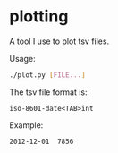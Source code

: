 plotting
========

A tool I use to plot tsv files.

Usage:
```bash
./plot.py [FILE...]
```

The tsv file format is:

```
iso-8601-date<TAB>int
```

Example:

```
2012-12-01	7856
```
